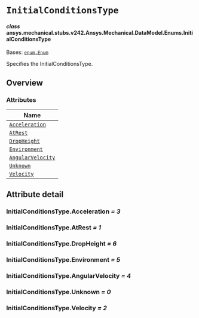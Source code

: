 # `InitialConditionsType`



#### *class* ansys.mechanical.stubs.v242.Ansys.Mechanical.DataModel.Enums.InitialConditionsType

Bases: [`enum.Enum`](https://docs.python.org/3/library/enum.html#enum.Enum)

Specifies the InitialConditionsType.

<!-- !! processed by numpydoc !! -->

<a id="overview"></a>

## Overview

### Attributes

| Name |
| ------------------------------------------------------------- |
| [`Acceleration`](#InitialConditionsType.Acceleration) |
| [`AtRest`](#InitialConditionsType.AtRest) |
| [`DropHeight`](#InitialConditionsType.DropHeight) |
| [`Environment`](#InitialConditionsType.Environment) |
| [`AngularVelocity`](#InitialConditionsType.AngularVelocity) |
| [`Unknown`](#InitialConditionsType.Unknown) |
| [`Velocity`](#InitialConditionsType.Velocity) |

<a id="attribute-detail"></a>

## Attribute detail

<a id="InitialConditionsType.Acceleration"></a>

### InitialConditionsType.Acceleration *= 3*

<a id="InitialConditionsType.AtRest"></a>

### InitialConditionsType.AtRest *= 1*

<a id="InitialConditionsType.DropHeight"></a>

### InitialConditionsType.DropHeight *= 6*

<a id="InitialConditionsType.Environment"></a>

### InitialConditionsType.Environment *= 5*

<a id="InitialConditionsType.AngularVelocity"></a>

### InitialConditionsType.AngularVelocity *= 4*

<a id="InitialConditionsType.Unknown"></a>

### InitialConditionsType.Unknown *= 0*

<a id="InitialConditionsType.Velocity"></a>

### InitialConditionsType.Velocity *= 2*


